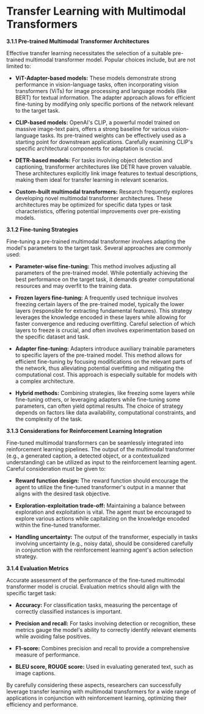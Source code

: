 # Transfer Learning with Multimodal Transformers


**3.1.1 Pre-trained Multimodal Transformer Architectures**

Effective transfer learning necessitates the selection of a suitable pre-trained multimodal transformer model.  Popular choices include, but are not limited to:

* **ViT-Adapter-based models:** These models demonstrate strong performance in vision-language tasks, often incorporating vision transformers (ViTs) for image processing and language models (like BERT) for textual information.  The adapter approach allows for efficient fine-tuning by modifying only specific portions of the network relevant to the target task.

* **CLIP-based models:**  OpenAI's CLIP, a powerful model trained on massive image-text pairs, offers a strong baseline for various vision-language tasks.  Its pre-trained weights can be effectively used as a starting point for downstream applications.  Carefully examining CLIP's specific architectural components for adaptation is crucial.

* **DETR-based models:**  For tasks involving object detection and captioning, transformer architectures like DETR have proven valuable.  These architectures explicitly link image features to textual descriptions, making them ideal for transfer learning in relevant scenarios.

* **Custom-built multimodal transformers:**  Research frequently explores developing novel multimodal transformer architectures.  These architectures may be optimized for specific data types or task characteristics, offering potential improvements over pre-existing models.


**3.1.2 Fine-tuning Strategies**

Fine-tuning a pre-trained multimodal transformer involves adapting the model's parameters to the target task. Several approaches are commonly used:

* **Parameter-wise fine-tuning:** This method involves adjusting all parameters of the pre-trained model. While potentially achieving the best performance on the target task, it demands greater computational resources and may overfit to the training data.

* **Frozen layers fine-tuning:** A frequently used technique involves freezing certain layers of the pre-trained model, typically the lower layers (responsible for extracting fundamental features).  This strategy leverages the knowledge encoded in these layers while allowing for faster convergence and reducing overfitting.  Careful selection of which layers to freeze is crucial, and often involves experimentation based on the specific dataset and task.

* **Adapter fine-tuning:** Adapters introduce auxiliary trainable parameters to specific layers of the pre-trained model.  This method allows for efficient fine-tuning by focusing modifications on the relevant parts of the network, thus alleviating potential overfitting and mitigating the computational cost.  This approach is especially suitable for models with a complex architecture.

* **Hybrid methods:** Combining strategies, like freezing some layers while fine-tuning others, or leveraging adapters while fine-tuning some parameters, can often yield optimal results.  The choice of strategy depends on factors like data availability, computational constraints, and the complexity of the task.


**3.1.3 Considerations for Reinforcement Learning Integration**

Fine-tuned multimodal transformers can be seamlessly integrated into reinforcement learning pipelines.  The output of the multimodal transformer (e.g., a generated caption, a detected object, or a contextualized understanding) can be utilized as input to the reinforcement learning agent.  Careful consideration must be given to:

* **Reward function design:** The reward function should encourage the agent to utilize the fine-tuned transformer's output in a manner that aligns with the desired task objective.

* **Exploration-exploitation trade-off:**  Maintaining a balance between exploration and exploitation is vital. The agent must be encouraged to explore various actions while capitalizing on the knowledge encoded within the fine-tuned transformer.

* **Handling uncertainty:** The output of the transformer, especially in tasks involving uncertainty (e.g., noisy data), should be considered carefully in conjunction with the reinforcement learning agent's action selection strategy.


**3.1.4 Evaluation Metrics**

Accurate assessment of the performance of the fine-tuned multimodal transformer model is crucial.  Evaluation metrics should align with the specific target task:

* **Accuracy:**  For classification tasks, measuring the percentage of correctly classified instances is important.

* **Precision and recall:** For tasks involving detection or recognition, these metrics gauge the model's ability to correctly identify relevant elements while avoiding false positives.

* **F1-score:**  Combines precision and recall to provide a comprehensive measure of performance.

* **BLEU score, ROUGE score:**  Used in evaluating generated text, such as image captions.


By carefully considering these aspects, researchers can successfully leverage transfer learning with multimodal transformers for a wide range of applications in conjunction with reinforcement learning, optimizing their efficiency and performance.


